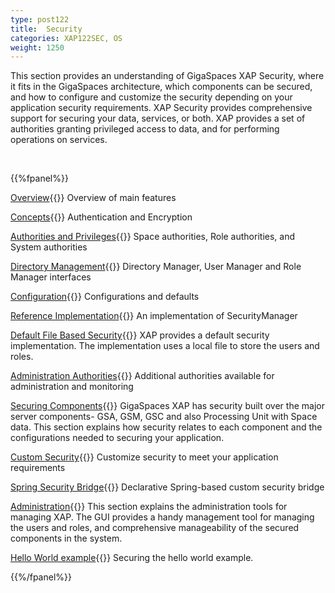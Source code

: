 ```yaml
---
type: post122
title:  Security
categories: XAP122SEC, OS
weight: 1250
---
```




This section provides an understanding of GigaSpaces XAP Security, where it fits in the GigaSpaces architecture, which components can be secured, and how to configure and customize the security depending on your application security requirements. XAP Security provides comprehensive support for securing your data, services, or both. XAP provides a set of authorities granting privileged access to data, and for performing operations on services.

<br>


{{%fpanel%}}

[Overview](./security.html){{<wbr>}}
Overview of main features

[Concepts](./security-concepts.html){{<wbr>}}
Authentication and Encryption

[Authorities and Privileges](./security-authorities.html){{<wbr>}}
Space authorities, Role authorities, and System authorities

[Directory Management](./security-directory-manager.html){{<wbr>}}
Directory Manager, User Manager and Role Manager interfaces 

[Configuration](./security-configurations.html){{<wbr>}}
Configurations and defaults

[Reference Implementation](./security-ref-impl.html){{<wbr>}}
An implementation of SecurityManager

[Default File Based Security](./default-file-based-security-implementation-ext.html){{<wbr>}}
XAP provides a default security implementation. The implementation uses a local file to store the users and roles.


[Administration Authorities](./security-authorities-ext.html){{<wbr>}}
Additional authorities available for administration and monitoring

[Securing Components](./securing-xap-components.html){{<wbr>}}
GigaSpaces XAP has security built over the major server components-  GSA, GSM, GSC and also Processing Unit with Space data. This section explains how security relates to each component and the configurations needed to securing your application.

[Custom Security](./custom-security.html){{<wbr>}}
Customize security to meet your application requirements

[Spring Security Bridge](./spring-security-bridge.html){{<wbr>}}
Declarative Spring-based custom security bridge

[Administration](./security-administration.html){{<wbr>}}
This section explains the administration tools for managing XAP. The GUI provides a handy management tool for managing the users and roles, and comprehensive manageability of the secured components in the system.


[Hello World example](./securing-the-helloworld-example.html){{<wbr>}}
Securing the hello world example.





{{%/fpanel%}}
